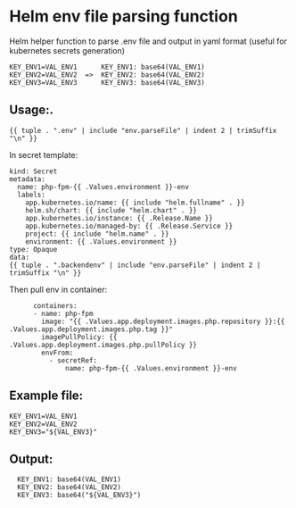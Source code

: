 # Helm env file parsing function
Helm helper function to parse .env file and output in yaml format (useful for kubernetes secrets generation)
```
KEY_ENV1=VAL_ENV1      KEY_ENV1: base64(VAL_ENV1)
KEY_ENV2=VAL_ENV2  =>  KEY_ENV2: base64(VAL_ENV2)
KEY_ENV3=VAL_ENV3      KEY_ENV3: base64(VAL_ENV3)
```

## Usage:.
```
{{ tuple . ".env" | include "env.parseFile" | indent 2 | trimSuffix "\n" }}
```

In secret template:
```
kind: Secret
metadata:
  name: php-fpm-{{ .Values.environment }}-env
  labels:
    app.kubernetes.io/name: {{ include "helm.fullname" . }}
    helm.sh/chart: {{ include "helm.chart" . }}
    app.kubernetes.io/instance: {{ .Release.Name }}
    app.kubernetes.io/managed-by: {{ .Release.Service }}
    project: {{ include "helm.name" . }}
    environment: {{ .Values.environment }}
type: Opaque
data:
{{ tuple . ".backendenv" | include "env.parseFile" | indent 2 | trimSuffix "\n" }}
```
Then pull env in container:
```
      containers:
      - name: php-fpm
        image: "{{ .Values.app.deployment.images.php.repository }}:{{ .Values.app.deployment.images.php.tag }}"
        imagePullPolicy: {{ .Values.app.deployment.images.php.pullPolicy }}
        envFrom:
          - secretRef:
              name: php-fpm-{{ .Values.environment }}-env
```

## Example file:
```
KEY_ENV1=VAL_ENV1
KEY_ENV2=VAL_ENV2
KEY_ENV3="${VAL_ENV3}"
```

## Output:
```
  KEY_ENV1: base64(VAL_ENV1)
  KEY_ENV2: base64(VAL_ENV2)
  KEY_ENV3: base64("${VAL_ENV3}")
```
